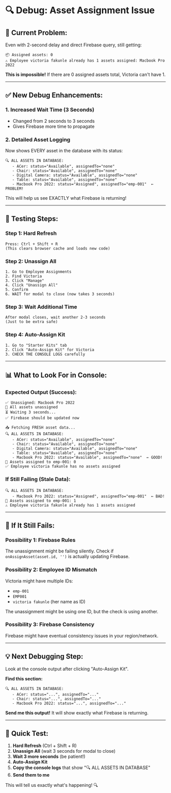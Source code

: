 # 🔍 Debug: Asset Assignment Issue

## 🎯 **Current Problem:**

Even with 2-second delay and direct Firebase query, still getting:
```
📦 Assigned assets: 0
⚠️ Employee victoria fakunle already has 1 assets assigned: Macbook Pro 2022
```

**This is impossible!** If there are 0 assigned assets total, Victoria can't have 1.

---

## ✅ **New Debug Enhancements:**

### **1. Increased Wait Time (3 Seconds)**
- Changed from 2 seconds to 3 seconds
- Gives Firebase more time to propagate

### **2. Detailed Asset Logging**
Now shows EVERY asset in the database with its status:
```
🔍 ALL ASSETS IN DATABASE:
   - ACer: status="Available", assignedTo="none"
   - Chair: status="Available", assignedTo="none"
   - Digital Camera: status="Available", assignedTo="none"
   - Table: status="Available", assignedTo="none"
   - Macbook Pro 2022: status="Assigned", assignedTo="emp-001"  ← PROBLEM!
```

This will help us see EXACTLY what Firebase is returning!

---

## 🧪 **Testing Steps:**

### **Step 1: Hard Refresh**
```
Press: Ctrl + Shift + R
(This clears browser cache and loads new code)
```

### **Step 2: Unassign All**
```
1. Go to Employee Assignments
2. Find Victoria
3. Click "Manage"
4. Click "Unassign All"
5. Confirm
6. WAIT for modal to close (now takes 3 seconds)
```

### **Step 3: Wait Additional Time**
```
After modal closes, wait another 2-3 seconds
(Just to be extra safe)
```

### **Step 4: Auto-Assign Kit**
```
1. Go to "Starter Kits" tab
2. Click "Auto-Assign Kit" for Victoria
3. CHECK THE CONSOLE LOGS carefully
```

---

## 📊 **What to Look For in Console:**

### **Expected Output (Success):**
```
✅ Unassigned: Macbook Pro 2022
🎉 All assets unassigned
⏳ Waiting 3 seconds...
✅ Firebase should be updated now

📥 Fetching FRESH asset data...
🔍 ALL ASSETS IN DATABASE:
   - ACer: status="Available", assignedTo="none"
   - Chair: status="Available", assignedTo="none"
   - Digital Camera: status="Available", assignedTo="none"
   - Table: status="Available", assignedTo="none"
   - Macbook Pro 2022: status="Available", assignedTo="none"  ← GOOD!
🔎 Assets assigned to emp-001: 0
✅ Employee victoria fakunle has no assets assigned
```

### **If Still Failing (Stale Data):**
```
🔍 ALL ASSETS IN DATABASE:
   - Macbook Pro 2022: status="Assigned", assignedTo="emp-001"  ← BAD!
🔎 Assets assigned to emp-001: 1
⚠️ Employee victoria fakunle already has 1 assets assigned
```

---

## 🔧 **If It Still Fails:**

### **Possibility 1: Firebase Rules**
The unassignment might be failing silently. Check if `onAssignAsset(asset.id, '')` is actually updating Firebase.

### **Possibility 2: Employee ID Mismatch**
Victoria might have multiple IDs:
- `emp-001`
- `EMP001`
- `victoria fakunle` (her name as ID)

The unassignment might be using one ID, but the check is using another.

### **Possibility 3: Firebase Consistency**
Firebase might have eventual consistency issues in your region/network.

---

## 💡 **Next Debugging Step:**

Look at the console output after clicking "Auto-Assign Kit".

**Find this section:**
```
🔍 ALL ASSETS IN DATABASE:
   - ACer: status="...", assignedTo="..."
   - Chair: status="...", assignedTo="..."
   - Macbook Pro 2022: status="...", assignedTo="..."
```

**Send me this output!** It will show exactly what Firebase is returning.

---

## 🎯 **Quick Test:**

1. **Hard Refresh** (Ctrl + Shift + R)
2. **Unassign All** (wait 3 seconds for modal to close)
3. **Wait 3 more seconds** (be patient!)
4. **Auto-Assign Kit**
5. **Copy the console logs** that show "🔍 ALL ASSETS IN DATABASE"
6. **Send them to me**

This will tell us exactly what's happening! 🔍


